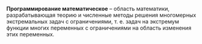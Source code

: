 **Программирование математическое** – область математики, разрабатывающая теорию и численные методы решения многомерных экстремальных задач с ограничениями, т. е. задач на экстремум функции многих переменных с ограничениями на область изменения этих переменных.